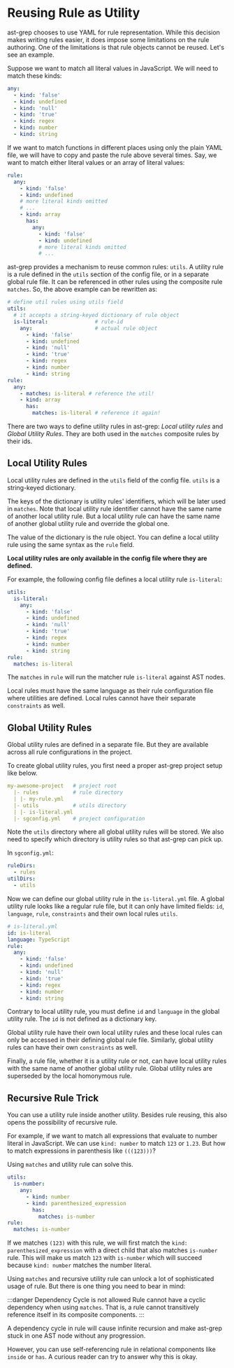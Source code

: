 # Reusing Rule as Utility

ast-grep chooses to use YAML for rule representation. While this decision makes writing rules easier, it does impose some limitations on the rule authoring.
One of the limitations is that rule objects cannot be reused. Let's see an example.

Suppose we want to match all literal values in JavaScript. We will need to match these kinds:

```yaml
any:
  - kind: 'false'
  - kind: undefined
  - kind: 'null'
  - kind: 'true'
  - kind: regex
  - kind: number
  - kind: string
```

If we want to match functions in different places using only the plain YAML file, we will have to copy and paste the rule above several times. Say, we want to match either literal values or an array of literal values:

```yaml
rule:
  any:
    - kind: 'false'
    - kind: undefined
    # more literal kinds omitted
    # ...
    - kind: array
      has:
        any:
          - kind: 'false'
          - kind: undefined
          # more literal kinds omitted
          # ...
```

ast-grep provides a mechanism to reuse common rules: `utils`. A utility rule is a rule defined in the `utils` section of the config file, or in a separate global rule file. It can be referenced in other rules using the composite rule `matches`. So, the above example can be rewritten as:

```yaml
# define util rules using utils field
utils:
  # it accepts a string-keyed dictionary of rule object
  is-literal:               # rule-id
    any:                    # actual rule object
      - kind: 'false'
      - kind: undefined
      - kind: 'null'
      - kind: 'true'
      - kind: regex
      - kind: number
      - kind: string
rule:
  any:
    - matches: is-literal # reference the util!
    - kind: array
      has:
        matches: is-literal # reference it again!
```

There are two ways to define utility rules in ast-grep: _Local utility rules_ and _Global Utility Rules_. They are both used in the `matches` composite rules by their ids.

## Local Utility Rules

Local utility rules are defined in the `utils` field of the config file. `utils` is a string-keyed dictionary.

The keys of the dictionary is utility rules' identifiers, which will be later used in `matches`.
Note that local utility rule identifier cannot have the same name of another local utility rule. But a local utility rule
can have the same name of another global utility rule and override the global one.

The value of the dictionary is the rule object. You can define a local utility rule using the same syntax as the `rule` field.

**Local utility rules are only available in the config file where they are defined.**

For example, the following config file defines a local utility rule `is-literal`:

```yaml
utils:
  is-literal:
    any:
      - kind: 'false'
      - kind: undefined
      - kind: 'null'
      - kind: 'true'
      - kind: regex
      - kind: number
      - kind: string
rule:
  matches: is-literal
```

The `matches` in `rule` will run the matcher rule `is-literal` against AST nodes.

Local rules must have the same language as their rule configuration file where utilities are defined. Local rules cannot have their separate `constraints` as well.

## Global Utility Rules

Global utility rules are defined in a separate file. But they are available across all rule configurations in the project.

To create global utility rules, you first need a proper ast-grep project setup like below.

```yml
my-awesome-project   # project root
  |- rules           # rule directory
  | |- my-rule.yml
  |- utils           # utils directory
  | |- is-literal.yml
  |- sgconfig.yml    # project configuration
```

Note the `utils` directory where all global utility rules will be stored. We also need to specify which directory is utility rules so that ast-grep can pick up.

In `sgconfig.yml`:

```yml
ruleDirs:
  - rules
utilDirs:
  - utils
```

Now we can define our global utility rule in the `is-literal.yml` file. A global utility rule looks like a regular rule file, but it can only have limited fields: `id`, `language`, `rule`, `constraints` and their own local rules `utils`.

```yaml
# is-literal.yml
id: is-literal
language: TypeScript
rule:
  any:
    - kind: 'false'
    - kind: undefined
    - kind: 'null'
    - kind: 'true'
    - kind: regex
    - kind: number
    - kind: string
```

Contrary to local utility rule, you must define `id` and `language` in the global utility rule. The `id` is not defined as a dictionary key.

Global utility rule have their own local utility rules and these local rules can only be accessed in their defining global rule file. Similarly, global utility rules can have their own `constraints` as well.

Finally, a rule file, whether it is a utility rule or not, can have local utility rules with the same name of another global utility rule. Global utility rules are superseded by the local homonymous rule.

## Recursive Rule Trick

You can use a utility rule inside another utility. Besides rule reusing, this also opens the possibility of recursive rule.

For example, if we want to match all expressions that evaluate to number literal in JavaScript. We can use `kind: number` to match `123` or `1.23`. But how to match expressions in parenthesis like `(((123)))`?

Using `matches` and utility rule can solve this.

```yml
utils:
  is-number:
    any:
      - kind: number
      - kind: parenthesized_expression
        has:
          matches: is-number
rule:
  matches: is-number
```
If we matches `(123)` with this rule, we will first match the `kind: parenthesized_expression` with a direct child that also matches `is-number` rule. This will make us match `123` with `is-number` which will succeed because `kind: number` matches the number literal.

Using `matches` and recursive utility rule can unlock a lot of sophisticated usage of rule. But there is one thing you need to bear in mind:

:::danger Dependency Cycle is not allowed
Rule cannot have a cyclic dependency when using `matches`. That is, a rule cannot transitively reference itself in its composite components.
:::

A dependency cycle in rule will cause infinite recursion and make ast-grep stuck in one AST node without any progression.

However, you can use self-referencing rule in relational components like `inside` or `has`. A curious reader can try to answer why this is okay.
